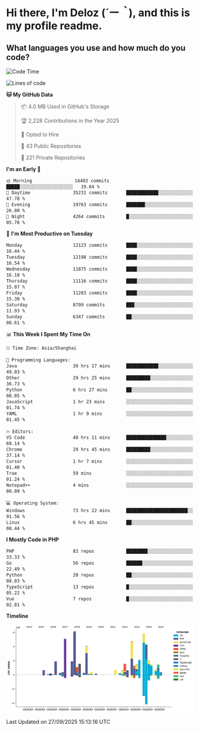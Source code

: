 # **Hi there, I'm Deloz (*´ー｀*), and this is my profile readme.**

## **What languages you use and how much do you code?**

<!--START_SECTION:waka-->
![Code Time](http://img.shields.io/badge/Code%20Time-7%2C642%20hrs%2034%20mins-blue)

![Lines of code](https://img.shields.io/badge/From%20Hello%20World%20I%27ve%20Written-54.0%20million%20lines%20of%20code-blue)

**🐱 My GitHub Data** 

> 📦 4.0 MB Used in GitHub's Storage 
 > 
> 🏆 2,228 Contributions in the Year 2025
 > 
> 💼 Opted to Hire
 > 
> 📜 43 Public Repositories 
 > 
> 🔑 221 Private Repositories 
 > 
**I'm an Early 🐤** 

```text
🌞 Morning                14483 commits       █████░░░░░░░░░░░░░░░░░░░░   19.64 % 
🌆 Daytime                35231 commits       ████████████░░░░░░░░░░░░░   47.78 % 
🌃 Evening                19763 commits       ███████░░░░░░░░░░░░░░░░░░   26.80 % 
🌙 Night                  4264 commits        █░░░░░░░░░░░░░░░░░░░░░░░░   05.78 % 
```
📅 **I'm Most Productive on Tuesday** 

```text
Monday                   12123 commits       ████░░░░░░░░░░░░░░░░░░░░░   16.44 % 
Tuesday                  12198 commits       ████░░░░░░░░░░░░░░░░░░░░░   16.54 % 
Wednesday                11875 commits       ████░░░░░░░░░░░░░░░░░░░░░   16.10 % 
Thursday                 11116 commits       ████░░░░░░░░░░░░░░░░░░░░░   15.07 % 
Friday                   11283 commits       ████░░░░░░░░░░░░░░░░░░░░░   15.30 % 
Saturday                 8799 commits        ███░░░░░░░░░░░░░░░░░░░░░░   11.93 % 
Sunday                   6347 commits        ██░░░░░░░░░░░░░░░░░░░░░░░   08.61 % 
```


📊 **This Week I Spent My Time On** 

```text
🕑︎ Time Zone: Asia/Shanghai

💬 Programming Languages: 
Java                     39 hrs 17 mins      ████████████░░░░░░░░░░░░░   49.03 % 
Other                    29 hrs 25 mins      █████████░░░░░░░░░░░░░░░░   36.73 % 
Python                   6 hrs 27 mins       ██░░░░░░░░░░░░░░░░░░░░░░░   08.05 % 
JavaScript               1 hr 23 mins        ░░░░░░░░░░░░░░░░░░░░░░░░░   01.74 % 
YAML                     1 hr 9 mins         ░░░░░░░░░░░░░░░░░░░░░░░░░   01.45 % 

🔥 Editors: 
VS Code                  48 hrs 11 mins      ███████████████░░░░░░░░░░   60.14 % 
Chrome                   29 hrs 45 mins      █████████░░░░░░░░░░░░░░░░   37.14 % 
Cursor                   1 hr 7 mins         ░░░░░░░░░░░░░░░░░░░░░░░░░   01.40 % 
Trae                     59 mins             ░░░░░░░░░░░░░░░░░░░░░░░░░   01.24 % 
Notepad++                4 mins              ░░░░░░░░░░░░░░░░░░░░░░░░░   00.09 % 

💻 Operating System: 
Windows                  73 hrs 22 mins      ███████████████████████░░   91.56 % 
Linux                    6 hrs 45 mins       ██░░░░░░░░░░░░░░░░░░░░░░░   08.44 % 
```

**I Mostly Code in PHP** 

```text
PHP                      83 repos            ████████░░░░░░░░░░░░░░░░░   33.33 % 
Go                       56 repos            ██████░░░░░░░░░░░░░░░░░░░   22.49 % 
Python                   20 repos            ██░░░░░░░░░░░░░░░░░░░░░░░   08.03 % 
TypeScript               13 repos            █░░░░░░░░░░░░░░░░░░░░░░░░   05.22 % 
Vue                      7 repos             █░░░░░░░░░░░░░░░░░░░░░░░░   02.81 % 
```



**Timeline**

![Lines of Code chart](https://raw.githubusercontent.com/deloz/deloz/main/assets/bar_graph.png)


 Last Updated on 27/09/2025 15:13:16 UTC
<!--END_SECTION:waka-->
